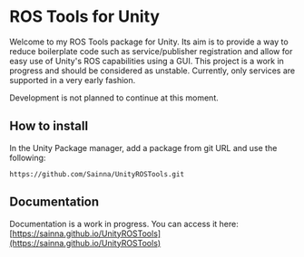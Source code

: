 # ROS Tools for Unity
Welcome to my ROS Tools package for Unity. Its aim is to provide a way to reduce boilerplate code such as service/publisher registration and allow for easy use of Unity's ROS capabilities using a GUI.
This project is a work in progress and should be considered as unstable. Currently, only services are supported in a very early fashion. 

Development is not planned to continue at this moment.

## How to install

In the Unity Package manager, add a package from git URL and use the following:
```
https://github.com/Sainna/UnityROSTools.git
```

## Documentation
Documentation is a work in progress. You can access it here: [https://sainna.github.io/UnityROSTools](https://sainna.github.io/UnityROSTools)

